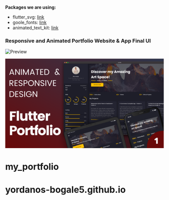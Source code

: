 

**Packages we are using:**

- flutter_svg: [link](https://pub.dev/packages/flutter_svg)
- goole_fonts: [link](https://pub.dev/packages/google_fonts)
- animated_text_kit: [link](https://pub.dev/packages/animated_text_kit)

### Responsive and Animated Portfolio Website & App Final UI

![Preview](/gif.gif)

![App UI](/ui.png)
# my_portfolio
# yordanos-bogale5.github.io

